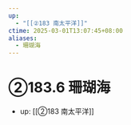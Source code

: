 ```yaml
---
up:
  - "[[②183 南太平洋]]"
ctime: 2025-03-01T13:07:45+08:00
aliases:
  - 珊瑚海
---
```


# ②183.6 珊瑚海

- up: [[②183 南太平洋]]
